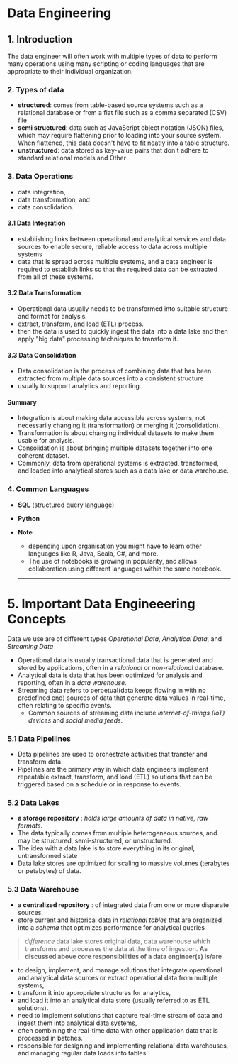 # Data Engineering
## 1. Introduction
The data engineer will often work with multiple types of data 
to perform many operations using many scripting or coding languages that are appropriate to their individual organization.

### 2. Types of data
- **structured**: comes from table-based source systems such as a relational database or from a flat file such as a comma separated (CSV) file
- **semi structured**: data such as JavaScript object notation (JSON) files, which may require flattening prior to loading into your source system. 
                  When flattened, this data doesn't have to fit neatly into a table structure. 
- **unstructured**: data stored as key-value pairs that don't adhere to standard relational models and Other

### 3. Data Operations
- data integration,
- data transformation, and
- data consolidation.

#### 3.1 Data Integration
- establishing links between operational and analytical services and data sources to enable secure, reliable access to data across multiple systems
- data that is spread across multiple systems, and a data engineer is required to establish links so that the required data can be extracted from all of these systems.

#### 3.2 Data Transformation
- Operational data usually needs to be transformed into suitable structure and format for analysis.
- extract, transform, and load (ETL) process.
- then the data is used to quickly ingest the data into a data lake and then apply "big data" processing techniques to transform it.

#### 3.3 Data Consolidation
- Data consolidation is the process of combining data that has been extracted from multiple data sources into a consistent structure
- usually to support analytics and reporting.

#### Summary
- Integration is about making data accessible across systems, not necessarily changing it (transformation) or merging it (consolidation).
- Transformation is about changing individual datasets to make them usable for analysis.
- Consolidation is about bringing multiple datasets together into one coherent dataset.
- Commonly, data from operational systems is extracted, transformed, and loaded into analytical stores such as a data lake or data warehouse.

### 4. Common Languages
- **SQL** (structured query language)
- **Python**
- **Note**
  - depending upon organisation you might have to learn other languages like R, Java, Scala, C#, and more.
  - The use of notebooks is growing in popularity, and allows collaboration using different languages within the same notebook.

  ------------------------------------------------------------------------------------------
# 5. Important Data Engineeering Concepts

Data we use are of different types *Operational Data*, *Analytical Data*, and *Streaming Data*

- Operational data is usually transactional data that is generated and stored by applications, often in a *relational* or *non-relational* database.
- Analytical data is data that has been optimized for analysis and reporting, often in a *data warehouse*.
- Streaming data refers to perpetual(data keeps flowing in with no predefined end) sources of data that generate data values in real-time, often relating to specific events.
  - Common sources of streaming data include *internet-of-things (IoT) devices* and *social media feeds*.

### 5.1 Data Pipellines
- Data pipelines are used to orchestrate activities that transfer and transform data. 
- Pipelines are the primary way in which data engineers implement repeatable extract, transform, and load (ETL) solutions
  that can be triggered based on a schedule or in response to events.

### 5.2 Data Lakes
- **a storage repository** : *holds large amounts of data in native, raw formats.*
- The data typically comes from multiple heterogeneous sources, and may be structured, semi-structured, or unstructured.
- The idea with a data lake is to store everything in its original, untransformed state
- Data lake stores are optimized for scaling to massive volumes (terabytes or petabytes) of data.

### 5.3 Data Warehouse
- **a centralized repository** :  of integrated data from one or more disparate sources.
- store current and historical data in *relational tables* that are organized into a *schema* that optimizes performance for analytical queries
> *difference* data lake stores original data, data warehouse which transforms and processes the data at the time of ingestion.
**As discussed above core responsibilities of a data engineer(s) is/are**
- to design, implement, and manage solutions that integrate operational and analytical data sources or extract operational data from multiple systems,
- transform it into appropriate structures for analytics,
- and load it into an analytical data store (usually referred to as ETL solutions).
- need to implement solutions that capture real-time stream of data and ingest them into analytical data systems,
- often combining the real-time data with other application data that is processed in batches.
- responsible for designing and implementing relational data warehouses, and managing regular data loads into tables.
      
